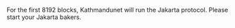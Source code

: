 For the first 8192 blocks, Kathmandunet will run the Jakarta protocol. Please start your Jakarta bakers.
